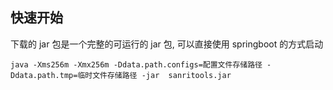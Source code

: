 ## 快速开始

下载的 jar 包是一个完整的可运行的 jar 包, 可以直接使用 springboot 的方式启动

```
java -Xms256m -Xmx256m -Ddata.path.configs=配置文件存储路径 -Ddata.path.tmp=临时文件存储路径 -jar  sanritools.jar 
```